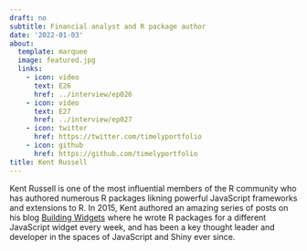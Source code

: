 ```yaml
---
draft: no
subtitle: Financial analyst and R package author
date: '2022-01-03'
about:
  template: marquee
  image: featured.jpg
  links:
    - icon: video
      text: E26
      href: ../interview/ep026
    - icon: video
      text: E27
      href: ../interview/ep027
    - icon: twitter
      href: https://twitter.com/timelyportfolio
    - icon: github
      href: https://github.com/timelyportfolio
title: Kent Russell
---
```


Kent Russell is one of the most influential members of the R community who has authored numerous R packages likning powerful JavaScript frameworks and extensions to R. In 2015, Kent authored an amazing series of posts on his blog [Building Widgets](http://www.buildingwidgets.com/blog) where he wrote R packages for a different JavaScript widget every week, and has been a key thought leader and developer in the spaces of JavaScript and Shiny ever since.

